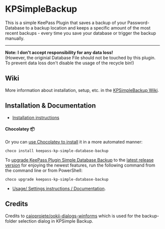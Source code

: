 # KPSimpleBackup
This is a simple KeePass Plugin that saves a backup of your Password-Database to a backup location and keeps a specific amount of the most recent backups - every time you save your database or trigger the backup manually.

---

**Note: I don't accept responsibility for any data loss!**  
(However, the originial Database File should not be touched by this plugin. To prevent data loss don't disable the usage of the recycle bin!)

## Wiki
More information about installation, setup, etc. in the [KPSimpleBackup Wiki](https://github.com/marvinweber/KPSimpleBackup/wiki).

## Installation & Documentation
* [Installation instructions](https://github.com/marvinweber/KPSimpleBackup/wiki/Installation)  
#### Chocolatey 📦 
Or you can [use Chocolatey to install](https://community.chocolatey.org/packages/keepass-kp-simple-database-backup#install) it in a more automated manner:

```
choco install keepass-kp-simple-database-backup
```

To [upgrade KeePass Plugin Simple Database Backup](https://community.chocolatey.org/packages/keepass-kp-simple-database-backup#upgrade) to the [latest release version](https://community.chocolatey.org/packages/keepass-kp-simple-database-backup#versionhistory) for enjoying the newest features, run the following command from the command line or from PowerShell:

```
choco upgrade keepass-kp-simple-database-backup
```
* [Usage/ Settings instructions / Documentation](https://github.com/marvinweber/KPSimpleBackup/wiki/User-Documentation).

## Credits
Credits to [caioproiete/ookii-dialogs-winforms](https://github.com/caioproiete/ookii-dialogs-winforms) which is used for the backup-folder selection dialog in KPSimple Backup.
